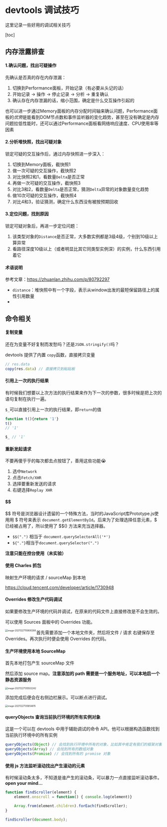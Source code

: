 # devtools 调试技巧

这里记录一些好用的调试相关技巧

[toc]

## 内存泄露排查

#### 1.确认问题，找出可疑操作

先确认是否真的存在内存泄漏：

1. 切换到Performance面板，开始记录（有必要从头记的话）
2. 开始记录 -> 操作 -> 停止记录 -> 分析 -> 重复确认
3. 确认存在内存泄漏的话，缩小范围，确定是什么交互操作引起的

也可以进一步通过Memory面板的内存分配时间轴来确认问题，Performance面板的*优势*是能看到DOM节点数和事件监听器的变化趋势，甚至在没有确定是内存问题拉低性能时，还可以通过Performance面板看网络响应速度、CPU使用率等因素

#### 2.分析堆快照，找出可疑对象

锁定可疑的交互操作后，通过内存快照进一步深入：

1. 切换到Memory面板，截快照1
2. 做一次可疑的交互操作，截快照2
3. 对比快照2和1，看数量`Delta`是否正常
4. 再做一次可疑的交互操作，截快照3
5. 对比3和2，看数量`Delta`是否正常，猜测`Delta`异常的对象数量变化趋势
6. 做10次可疑的交互操作，截快照4
7. 对比4和3，验证猜测，确定什么东西没有被按预期回收

#### 3.定位问题，找到原因

锁定可疑对象后，再进一步定位问题：

1. 该类型对象的`Distance`是否正常，大多数实例都是3级4级，个别到10级以上算异常
2. 看路径深度10级以上（或者明显比其它同类型实例深）的实例，什么东西引用着它

#### **术语说明**

参考文章：https://zhuanlan.zhihu.com/p/80792297

- `distance`：堆快照中有一个字段，表示从window出发的最短保留路径上的属性引用数量
- 

## 命令相关

#### 复制变量

还在为变量不好复制而发愁吗？还是`JSON.stringify()`吗？

devtools 提供了内置 `copy`函数，直接拷贝变量

```js
// res.data 
copy(res.data) // 直接拷贝到粘贴板
```

#### 引用上一次的执行结果

有时候我们想要以上次方法的执行结果来作为下一次的参数，很多时候是把上次的语句复制在执行一遍。

`$_`可以直接引用上一次的执行结果，即`return`的值

```js
function t(){return '1'}
t()
// '1'

$_ // '1'

```

#### 重新发起请求

不要再傻乎乎的每次都去点按钮了，善用这些功能😭

1. 选中`Network`
2. 点击`Fetch/XHR`
3. 选择要重新发送的请求
4. 右键选择`Replay XHR`

#### $$

$$ 符号是浏览器设计遗留的一个特殊方法，当时的JavaScript库Prototype.js使用用 $ 符号来表示 `document.getElementById`。后来为了处理选择任意元素，$ 已经被占用了，所以使用了 $$() 方法来充当选择器。

- `$$(".")` 相当于 `document.querySelectorAll('*')`
- `${"."}`相当于`document.querySelector(".")` 

**注意只能在控台使用（未实验）** 

#### 使用 Charles 抓包

映射生产环境的请求 / sourceMap 到本地

https://cloud.tencent.com/developer/article/1730948

#### Overrides 修改生产代码调试

如果要修改生产环境的代码并调试，在原来的代码文件上直接修改是不会生效的。

可以使用 Sources 面板中的 Overrides 功能。

<img src="https://liaoyk-markdown.oss-cn-hangzhou.aliyuncs.com/markdownImg/image-20211227110800268.png" alt="image-20211227110800268" style="zoom:50%;" align="left"/>

首先需要添加一个本地文件夹，然后将文件 / 请求 右键保存至 Overrides。再次执行时便会使用 Overrides 的代码。

#### 生产环境使用本地 SourceMap

首先本地打包产生 sourceMap 文件

然后添加 source map。**注意添加的 path 需要是一个服务地址，可以本地启一个静态资源服务**

<img src="https://liaoyk-markdown.oss-cn-hangzhou.aliyuncs.com/markdownImg/image-20211227135502242.png" alt="image-20211227135502242" style="zoom:50%;" />

添加完成后便会在右侧边栏展示。可以断点进行调试。

<img src="https://liaoyk-markdown.oss-cn-hangzhou.aliyuncs.com/markdownImg/image-20211227135654815.png" alt="image-20211227135654815" style="zoom:50%;" />

#### queryObjects 查询当前执行环境的所有实例对象

这是一个可以在 devtools 中用于辅助调试的命令 API。他可以根据构造函数找到当前执行环境中的所有实例

```js
queryObjects(Object) // 会找到执行环境中所有的对象，比如其中肯定有我们的框架对象如 vue
queryObjects(Array) // 会找到所有的数组对象
queryObjects(Promise) // 会找到所有的 promise 对象
```

#### 使用 js 方法监听滚动找出产生滚动的元素

有时候滚动条太多，不知道是谁产生的滚动条，可以暴力一点直接监听滚动事件。**open your mind...** 

```js
function findScroller(element) {
    element.onscroll = function() { console.log(element)}

    Array.from(element.children).forEach(findScroller);
}

findScroller(document.body);
```

